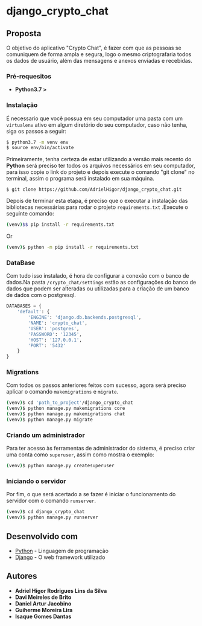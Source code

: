 # django_crypto_chat

## Proposta
O objetivo do aplicativo "Crypto Chat", é fazer com que as pessoas se comuniquem de forma ampla e segura, logo o mesmo criptografaria todos os dados de usuário, além das mensagens e anexos enviadas e recebidas.


### Pré-requesitos
* **Python3.7 >**

### Instalação

É necessario que você possua em seu computador uma pasta com um `virtualenv` ativo em algum diretório do seu computador, caso não tenha, siga os passos a seguir:

```sh
$ python3.7 -m venv env
$ source env/bin/activate
```

Primeiramente, tenha certeza de estar utilizando a versão mais recento do **Python** será preciso ter todos os arquivos necessários em seu computador, para isso copie o link do projeto e depois execute o comando "git clone" no terminal, assim o programa será instalado em sua máquina.

```
$ git clone https://github.com/AdrielHigor/django_crypto_chat.git
```

Depois de terminar esta etapa, é preciso que o executar a instalação das bibliotecas necessárias para rodar o projeto `requirements.txt` .Execute o seguinte comando:

```sh
(venv)$$ pip install -r requirements.txt
```

Or

```sh
(venv)$ python -m pip install -r requirements.txt
```

### DataBase

Com tudo isso instalado, é hora de configurar a conexão com o banco de dados.Na pasta `/crypto_chat/settings` estão as configurações do banco de dados que podem ser alteradas ou utilizadas para a criação de um banco de dados com o postgresql. 

```python
DATABASES = {
    'default': {
        'ENGINE': 'django.db.backends.postgresql',
        'NAME': 'crypto_chat',
        'USER': 'postgres',
        'PASSWORD': '12345',
        'HOST': '127.0.0.1',
        'PORT': '5432'
    }
}
```

### Migrations

Com todos os passos anteriores feitos com sucesso, agora será preciso aplicar o comando `makemigrations` e `migrate`.

```sh
(venv)$ cd 'path_to_project'/django_crypto_chat
(venv)$ python manage.py makemigrations core
(venv)$ python manage.py makemigrations chat
(venv)$ python manage.py migrate
```

### Criando um administrador

Para ter acesso às ferramentas de administrador do sistema, é preciso criar uma conta como `superuser`, assim como mostra o exemplo:

```sh
(venv)$ python manage.py createsuperuser
```


### Iniciando o servidor

Por fim, o que será acertado a se fazer é iniciar o funcionamento do servidor com o comando `runserver`.

```sh
(venv)$ cd django_crypto_chat
(venv)$ python manage.py runserver
```

## Desenvolvido com

* [Python](https://www.python.org) - Linguagem de programação
* [Django](https://www.djangoproject.com) - O web framework utilizado

## Autores

* **Adriel Higor Rodrigues Lins da Silva**
* **Davi Meireles de Brito**
* **Daniel Artur Jacobino**
* **Guiherme Moreira Lira**
* **Isaque Gomes Dantas**



